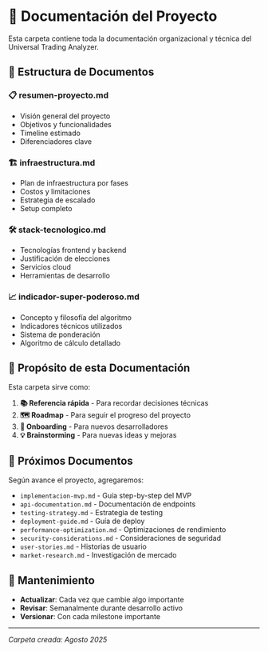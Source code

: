 # 📝 Documentación del Proyecto

Esta carpeta contiene toda la documentación organizacional y técnica del Universal Trading Analyzer.

## 📁 Estructura de Documentos

### 📋 **resumen-proyecto.md**
- Visión general del proyecto
- Objetivos y funcionalidades
- Timeline estimado
- Diferenciadores clave

### 🏗️ **infraestructura.md**
- Plan de infraestructura por fases
- Costos y limitaciones
- Estrategia de escalado
- Setup completo

### 🛠️ **stack-tecnologico.md**
- Tecnologías frontend y backend
- Justificación de elecciones
- Servicios cloud
- Herramientas de desarrollo

### 📈 **indicador-super-poderoso.md**
- Concepto y filosofía del algoritmo
- Indicadores técnicos utilizados
- Sistema de ponderación
- Algoritmo de cálculo detallado

## 🎯 Propósito de esta Documentación

Esta carpeta sirve como:

1. **📚 Referencia rápida** - Para recordar decisiones técnicas
2. **🗺️ Roadmap** - Para seguir el progreso del proyecto
3. **📖 Onboarding** - Para nuevos desarrolladores
4. **💡 Brainstorming** - Para nuevas ideas y mejoras

## 📅 Próximos Documentos

Según avance el proyecto, agregaremos:

- `implementacion-mvp.md` - Guía step-by-step del MVP
- `api-documentation.md` - Documentación de endpoints
- `testing-strategy.md` - Estrategia de testing
- `deployment-guide.md` - Guía de deploy
- `performance-optimization.md` - Optimizaciones de rendimiento
- `security-considerations.md` - Consideraciones de seguridad
- `user-stories.md` - Historias de usuario
- `market-research.md` - Investigación de mercado

## 🔄 Mantenimiento

- **Actualizar**: Cada vez que cambie algo importante
- **Revisar**: Semanalmente durante desarrollo activo
- **Versionar**: Con cada milestone importante

---
*Carpeta creada: Agosto 2025*
